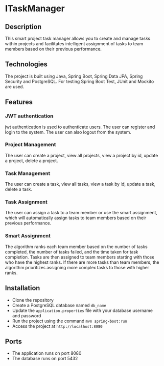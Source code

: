 # ITaskManager

## Description

This smart project task manager allows you to create and manage tasks within projects and facilitates intelligent assignment of tasks to team members based on their previous performance.

## Technologies
The project is built using Java, Spring Boot, Spring Data JPA, Spring Security and PostgreSQL. For testing Spring Boot Test, JUnit and Mockito are used.

## Features
### JWT authentication
jwt authentication is used to authenticate users. The user can register and login to the system. The user can also logout from the system.

### Project Management
The user can create a project, view all projects, view a project by id, update a project, delete a project.

### Task Management
The user can create a task, view all tasks, view a task by id, update a task, delete a task.

### Task Assignment
The user can assign a task to a team member or use the smart assignment, which will automatically assign tasks to team members based on their previous performance.

### Smart Assignment
The algorithm ranks each team member based on the number of tasks completed, the number of tasks failed, and the time taken for task completion. Tasks are then assigned to team members starting with those who have the highest ranks. If there are more tasks than team members, the algorithm prioritizes assigning more complex tasks to those with higher ranks.

## Installation
- Clone the repository
- Create a PostgreSQL database named `db_name`
- Update the `application.properties` file with your database username and password
- Run the project using the command `mvn spring-boot:run`
- Access the project at `http://localhost:8080`

## Ports
- The application runs on port 8080
- The database runs on port 5432








